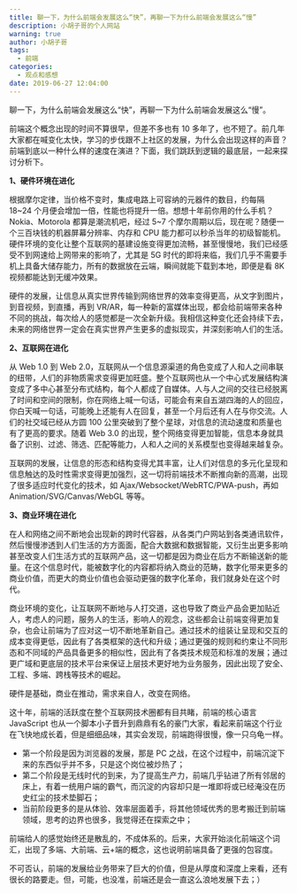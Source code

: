 ```yaml
---
title: 聊一下，为什么前端会发展这么“快”，再聊一下为什么前端会发展这么“慢”
description: 小胡子哥的个人网站
warning: true
author: 小胡子哥
tags:
  - 前端
categories:
  - 观点和感想
date: 2019-06-27 12:04:00
---
```

聊一下，为什么前端会发展这么“快”，再聊一下为什么前端会发展这么“慢”。

前端这个概念出现的时间不算很早，但差不多也有 10 多年了，也不短了。前几年大家都在喊变化太快，学习的步伐跟不上社区的发展，为什么会出现这样的声音？前端到底以一种什么样的速度在演进？下面，我们跳跃到逻辑的最底层，一起来探讨分析下。

**1、硬件环境在进化**

根据摩尔定律，当价格不变时，集成电路上可容纳的元器件的数目，约每隔 18~24 个月便会增加一倍，性能也将提升一倍。想想十年前你用的什么手机？Nokia、Motorola 都算是潮流机吧，经过 5~7 个摩尔周期以后，现在呢？随便一个三百块钱的机器屏幕分辨率、内存和 CPU 能力都可以秒杀当年的初级智能机。硬件环境的变化让整个互联网的基建设施变得更加流畅，甚至慢慢地，我们已经感受不到网速给上网带来的影响了，尤其是 5G 时代的即将来临，我们几乎不需要手机上具备大储存能力，所有的数据放在云端，瞬间就能下载到本地，即便是看 8K 视频都能达到无缓冲效果。

硬件的发展，让信息从真实世界传输到网络世界的效率变得更高，从文字到图片，到音视频，到直播，再到 VR/AR，每一种新的富媒体出现，都会给前端带来各种不同的挑战，每次给人的感觉都是一次全新升级。我相信这种变化还会持续下去，未来的网络世界一定会在真实世界产生更多的虚拟现实，并深刻影响人们的生活。

**2、互联网在进化**

从 Web 1.0 到 Web 2.0，互联网从一个信息源渠道的角色变成了人和人之间串联的纽带，人们的非物质需求变得更加旺盛。整个互联网也从一个中心式发展结构演变成了多中心甚至分布式结构，每个人都成了自媒体。人与人之间的交往已经脱离了时间和空间的限制，你在网络上喊一句话，可能会有来自五湖四海的人的回应，你白天喊一句话，可能晚上还能有人在回复，甚至一个月后还有人在与你交流。人们的社交域已经从方圆 100 公里突破到了整个星球，对信息的流动速度和质量也有了更高的要求。随着 Web 3.0 的出现，整个网络变得更加智能，信息本身就具备了识别、过滤、筛选、匹配等能力，人和人之间的关系模型也变得越来越复杂。

互联网的发展，让信息的形态和结构变得尤其丰富，让人们对信息的多元化呈现和信息触达的及时性需求变得更加强烈，这一切将前端技术不断推向新的高潮，出现了很多适应时代变化的技术，如 Ajax/Websocket/WebRTC/PWA-push，再如 Animation/SVG/Canvas/WebGL 等等。

**3、商业环境在进化**

在人和网络之间不断地会出现新的跨时代容器，从各类门户网站到各类通讯软件，然后慢慢渗透到人们生活的方方面面，配合大数据和数据智能，又衍生出更多影响甚至改变人们生活方式的互联网产品，这一切都是因为商业在后方不断输送新的能量。在这个信息时代，能被数字化的内容都将纳入商业的范畴，数字化带来更多的商业价值，而更大的商业价值也会驱动更强的数字化革命，我们就身处在这个时代。

商业环境的变化，让互联网不断地与人打交道，这也导致了商业产品会更加贴近人，考虑人的问题，服务人的生活，影响人的观念，这些都会让前端变得更加复杂，也会让前端为了应对这一切不断地革新自己。通过技术的组装让呈现和交互的成本变得更低，因此有了各类框架的迭代和升级；通过更强的规则和约束让不同形态和不同域的产品具备更多的相似性，因此有了各类技术规范和标准的发展；通过更广域和更底层的技术平台来保证上层技术更好地为业务服务，因此出现了安全、工程、多端、跨栈等技术的崛起。

硬件是基础，商业在推动，需求来自人，改变在网络。

这十年，前端的活跃度在整个互联网技术圈都有目共睹，前端的核心语言 JavaScript 也从一个脚本小子晋升到鼎鼎有名的豪门大家，看起来前端这个行业在飞快地成长着，但是细细品味，其实会发现，前端跑得很慢，像一只乌龟一样。

- 第一个阶段是因为浏览器的发展，那是 PC 之战，在这个过程中，前端沉淀下来的东西似乎并不多，只是这个岗位被炒热了；
- 第二个阶段是无线时代的到来，为了提高生产力，前端几乎钻进了所有邻居的床上，有着一统用户端的霸气，而沉淀的内容却只是一堆即将或已经淹没在历史红尘的技术垫脚石；
- 当前阶段更多的是从体验、效率层面着手，将其他领域优秀的思考搬迁到前端领域，思考的边界也很多，我觉得还在探索之中；

前端给人的感觉始终还是散乱的，不成体系的。后来，大家开始淡化前端这个词汇，出现了多端、大前端、云+端的概念，这也说明前端具备了更强的包容度。

不可否认，前端的发展给业务带来了巨大的价值，但是从厚度和深度上来看，还有很长的路要走。但，可能，也没准，前端还是会一直这么浪地发展下去；）